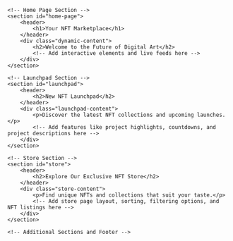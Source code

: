 <!DOCTYPE html>
<html lang="en">
<head>
    <meta charset="UTF-8">
    <meta name="viewport" content="width=device-width, initial-scale=1.0">
    <title>Your NFT Marketplace</title>
    <link rel="stylesheet" href="styles.css">
    <!-- Add any additional meta tags, stylesheets, or scripts as needed -->
</head>
<body>

    <!-- Home Page Section -->
    <section id="home-page">
        <header>
            <h1>Your NFT Marketplace</h1>
        </header>
        <div class="dynamic-content">
            <h2>Welcome to the Future of Digital Art</h2>
            <!-- Add interactive elements and live feeds here -->
        </div>
    </section>

    <!-- Launchpad Section -->
    <section id="launchpad">
        <header>
            <h2>New NFT Launchpad</h2>
        </header>
        <div class="launchpad-content">
            <p>Discover the latest NFT collections and upcoming launches.</p>
            <!-- Add features like project highlights, countdowns, and project descriptions here -->
        </div>
    </section>

    <!-- Store Section -->
    <section id="store">
        <header>
            <h2>Explore Our Exclusive NFT Store</h2>
        </header>
        <div class="store-content">
            <p>Find unique NFTs and collections that suit your taste.</p>
            <!-- Add store page layout, sorting, filtering options, and NFT listings here -->
        </div>
    </section>

    <!-- Additional Sections and Footer -->

</body>
</html>
